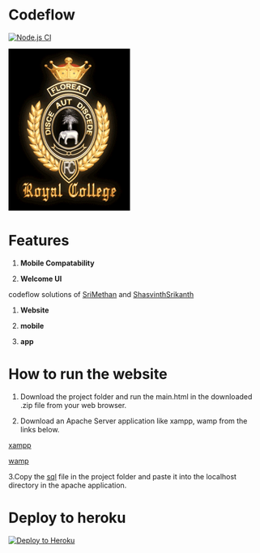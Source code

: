 # Codeflow
[![Node.js CI](https://github.com/CodeLegends-org/codeflow/actions/workflows/node.js.yml/badge.svg?branch=main)](https://github.com/CodeLegends-org/codeflow/actions/workflows/node.js.yml)

![Welcome loader](Images/RC-Crest_thumb[3].gif)

# Features

1. **Mobile Compatability**

2. **Welcome UI**

codeflow solutions of [SriMethan](https://github.com/srimethan) and [ShasvinthSrikanth](https://github.com/shasvinthsrikanth)

1. **Website**

2. **mobile**

3. **app**

# How to run the website

1. Download the project folder and run the main.html in the downloaded .zip file from your web browser.
 
2. Download an Apache Server application like xampp, wamp from the links below.

[xampp](https://www.apachefriends.org/download.html)

[wamp](https://www.wampserver.com/en/)

3.Copy the [sql](Database/royalcollegeuseraccounts.sql) file in the project folder and paste it into the localhost directory in the apache application.

# Deploy to heroku

[![Deploy to Heroku](https://www.herokucdn.com/deploy/button.png)](https://heroku.com/deploy)  
